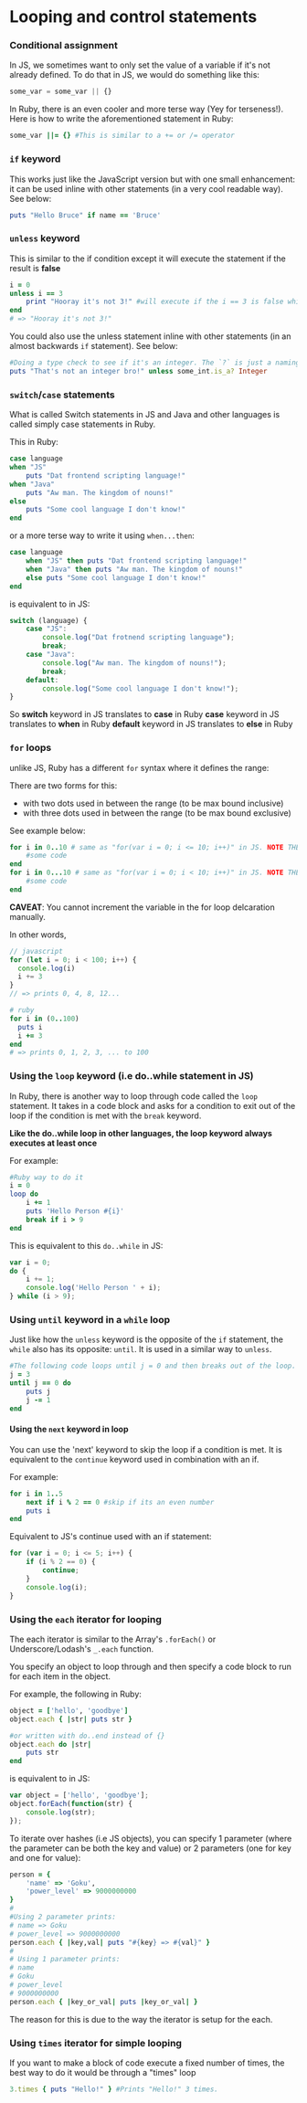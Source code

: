 # Looping and control statements

### Conditional assignment

In JS, we sometimes want to only set the value of a variable if it's not already defined. To do that in JS, we would do something like this:

```js
some_var = some_var || {}
```

In Ruby, there is an even cooler and more terse way (Yey for terseness!). Here is how to write the aforementioned statement in Ruby:

```ruby
some_var ||= {} #This is similar to a += or /= operator
```

### ```if``` keyword

This works just like the JavaScript version but with one small enhancement: it can be used inline with other statements (in a very cool readable way). See below:

```ruby
puts "Hello Bruce" if name == 'Bruce'
```

### ```unless``` keyword

This is similar to the if condition except it will execute the statement if the result is **false**

```ruby
i = 0
unless i == 3
	print "Hooray it's not 3!" #will execute if the i == 3 is false which it is.
end
# => "Hooray it's not 3!"
```

You could also use the unless statement inline with other statements (in an almost backwards `if` statement). See below:

```ruby
#Doing a type check to see if it's an integer. The `?` is just a naming convention to indicate it returns a boolean
puts "That's not an integer bro!" unless some_int.is_a? Integer 
```

### ```switch```/```case``` statements
What is called Switch statements in JS and Java and other languages is called simply case statements in Ruby.

This in Ruby:

```ruby
case language
when "JS"
	puts "Dat frontend scripting language!"
when "Java"
	puts "Aw man. The kingdom of nouns!"
else
	puts "Some cool language I don't know!"
end
```

or a more terse way to write it using ```when...then```:

```ruby
case language
	when "JS" then puts "Dat frontend scripting language!"
	when "Java" then puts "Aw man. The kingdom of nouns!"
	else puts "Some cool language I don't know!" 
end
```

is equivalent to in JS:

```js
switch (language) {
	case "JS":
		console.log("Dat frotnend scripting language");
		break;
	case "Java":
		console.log("Aw man. The kingdom of nouns!");
		break;
	default:
		console.log("Some cool language I don't know!");
}
```

So **switch**  keyword in JS translates to **case** in Ruby
   **case**    keyword in JS translates to **when** in Ruby
   **default** keyword in JS translates to **else** in Ruby


### ```for``` loops

unlike JS, Ruby has a different ```for``` syntax where it defines the range:

There are two forms for this:

* with two dots used in between the range (to be max bound inclusive)
* with three dots used in between the range (to be max bound exclusive)

See example below:


```ruby
for i in 0..10 # same as "for(var i = 0; i <= 10; i++)" in JS. NOTE THE TWO DOTS FOR 10 inclusive
	#some code
end
for i in 0...10 # same as "for(var i = 0; i < 10; i++)" in JS. NOTE THE THREE DOTS FOR 10 exclusive
	#some code
end
```

**CAVEAT**: You cannot increment the variable in the for loop delcaration manually.

In other words,

```javascript
// javascript
for (let i = 0; i < 100; i++) {
  console.log(i)
  i += 3
}
// => prints 0, 4, 8, 12...
```

```ruby
# ruby
for i in (0..100)
  puts i
  i += 3
end
# => prints 0, 1, 2, 3, ... to 100
```

### Using the ```loop``` keyword (i.e do..while statement in JS)

In Ruby, there is another way to loop through code called the ```loop``` statement. It takes in a code block and asks for a condition to exit out of the loop if the condition is met with the ```break``` keyword.

**Like the do..while loop in other languages, the loop keyword always executes at least once**

For example:

```ruby
#Ruby way to do it
i = 0
loop do
	i += 1
	puts 'Hello Person #{i}'
	break if i > 9
end
```

This is equivalent to this `do..while` in JS:

```js
var i = 0;
do {
	i += 1;
	console.log('Hello Person ' + i);
} while (i > 9);
```

### Using ```until``` keyword in a ```while``` loop

Just like how the ```unless``` keyword is the opposite of the ```if``` statement, the ```while``` also has its opposite: ```until```. It is used in a similar way to ```unless```.

```ruby
#The following code loops until j = 0 and then breaks out of the loop.
j = 3
until j == 0 do
	puts j
	j -= 1
end
```


#### Using the ```next``` keyword in loop

You can use the 'next' keyword to skip the loop if a condition is met. It is equivalent to the ```continue``` keyword used in combination with an if.

For example:

```ruby
for i in 1..5
	next if i % 2 == 0 #skip if its an even number
	puts i
end
``` 

Equivalent to JS's continue used with an if statement:

```js
for (var i = 0; i <= 5; i++) {
	if (i % 2 == 0) {
		continue;
	}
	console.log(i);
}
```

### Using the ```each``` iterator for looping

The each iterator is similar to the Array's `.forEach()` or Underscore/Lodash's `_.each` function. 

You specify an object to loop through and then specify a code block to run for each item in the object. 

For example, the following in Ruby:

```ruby
object = ['hello', 'goodbye']
object.each { |str| puts str }

#or written with do..end instead of {}
object.each do |str| 
	puts str
end
```
is equivalent to in JS:

```javascript
var object = ['hello', 'goodbye'];
object.forEach(function(str) {
	console.log(str);
});
```

To iterate over hashes (i.e JS objects), you can specify 1 parameter (where the parameter can be both the key and value) or 2 parameters (one for key and one for value):

```ruby
person = {
	'name' => 'Goku',
	'power_level' => 9000000000
}
#
#Using 2 parameter prints:
# name => Goku
# power_level => 9000000000
person.each { |key,val| puts "#{key} => #{val}" } 
#
# Using 1 parameter prints:
# name
# Goku
# power_level
# 9000000000
person.each { |key_or_val| puts |key_or_val| }
```

The reason for this is due to the way the iterator is setup for the each.


### Using ```times``` iterator for simple looping

If you want to make a block of code execute a fixed number of times, the best way to do it would be through a "times" loop

```ruby
3.times { puts "Hello!" } #Prints "Hello!" 3 times.
```

